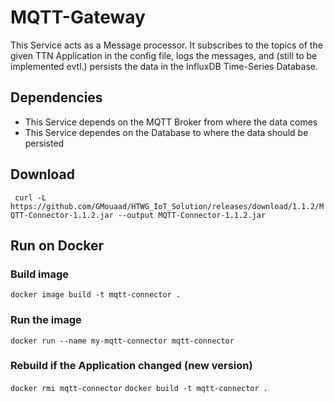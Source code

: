 # MQTT-Gateway
This Service acts as a Message processor. It subscribes to the topics of the given TTN Application in the config file, logs the messages, and (still to be implemented evtl.) persists the data in the InfluxDB Time-Series Database. 

## Dependencies
 - This Service depends on the MQTT Broker from where the data comes
 - This Service dependes on the Database to where the data should be persisted

## Download
``` curl -L https://github.com/GMouaad/HTWG_IoT_Solution/releases/download/1.1.2/MQTT-Connector-1.1.2.jar --output MQTT-Connector-1.1.2.jar```
## Run on Docker

### Build image 
```docker image build -t mqtt-connector .```

### Run the image
```docker run --name my-mqtt-connector mqtt-connector```

### Rebuild if the Application changed (new version)
```docker rmi mqtt-connector```
```docker build -t mqtt-connector .```